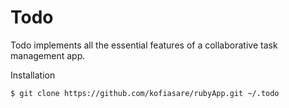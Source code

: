 Todo
=
Todo implements all the essential features of a collaborative
task management app.

Installation

	$ git clone https://github.com/kofiasare/rubyApp.git ~/.todo